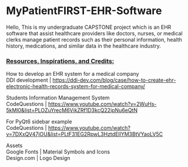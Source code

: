 # MyPatientFIRST-EHR-Software

Hello, This is my undergraduate CAPSTONE project which is an EHR software that assist healthcare providers like doctors, nurses, or medical clerks manage patient records such as their personal information, health history, medications, and similar data in the healthcare industry.

### <ins> **Resources, Inspirations, and Credits:** </ins>

How to develop an EHR system for a medical company <br>
DDI development | https://ddi-dev.com/blog/case/how-to-create-ehr-electronic-health-records-system-for-medical-company/ <br>

Students Information Management System <br>
CodeQuestions | https://www.youtube.com/watch?v=2WuHs-5kMl0&list=PLOZuYrecM6VikZRf1D3kcQ22ipNu6eQtN <br>

For PyQt6 sidebar example <br>
CodeQuestions | https://www.youtube.com/watch?v=7DXxQV47jOU&list=PLtF31EG2RpwL3HztdElIYM3BtVYaoLV5C <br>

Assets <br>
Google Fonts | Material Symbols and Icons <br>
Design.com | Logo Design <br>
